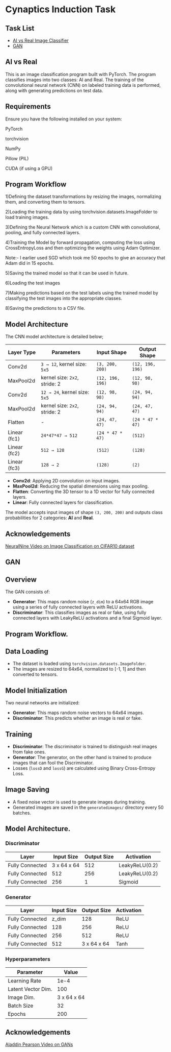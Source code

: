 # Cynaptics Induction Task



## Task List
 - [AI vs Real Image Classifier](#AI-vs-Real)
 - [GAN](#GAN)

## AI vs Real
This is an image classification program built with PyTorch. The program classifies images into two classes: AI and Real. The training of the convolutional neural network (CNN) on labeled training data is performed, along with generating predictions on test data.
## Requirements
Ensure you have the following installed on your system:

PyTorch

torchvision

NumPy

Pillow (PIL)

CUDA (if using a GPU)



## Program Workflow
1)Defining the dataset transformations by resizing the images, normalizing them, and converting them to tensors.

2)Loading the training data by using torchvision.datasets.ImageFolder to load training images.

3)Defining the Neural Network which is a custom CNN with convolutional, pooling, and fully connected layers.

4)Training the Model by forward propagation, computing the loss using CrossEntropyLoss and then optimizing the weights using Adam Optimizer.

Note:- I earlier used SGD which took me 50 epochs to give an accuracy that Adam did in 15 epochs.

5)Saving the trained model so that it can be used in future.

6)Loading the test images

7)Making predictions based on the test labels using the trained model by classifying the test images into the appropriate classes.

8)Saving the predictions to a CSV file.
## Model Architecture

The CNN model architecture is detailed below;

| Layer Type       | Parameters                     | Input Shape         | Output Shape         |
|-------------------|--------------------------------|---------------------|----------------------|
| Conv2d           | `3 → 12`, kernel size: `5x5`  | `(3, 200, 200)`     | `(12, 196, 196)`     |
| MaxPool2d        | kernel size: `2x2`, stride: 2  | `(12, 196, 196)`    | `(12, 98, 98)`       |
| Conv2d           | `12 → 24`, kernel size: `5x5` | `(12, 98, 98)`      | `(24, 94, 94)`       |
| MaxPool2d        | kernel size: `2x2`, stride: 2  | `(24, 94, 94)`      | `(24, 47, 47)`       |
| Flatten          | -                              | `(24, 47, 47)`      | `(24 * 47 * 47)`     |
| Linear (fc1)     | `24*47*47 → 512`              | `(24 * 47 * 47)`    | `(512)`              |
| Linear (fc2)     | `512 → 128`                   | `(512)`             | `(128)`              |
| Linear (fc3)     | `128 → 2`                     | `(128)`             | `(2)`                |

- **Conv2d**: Applying 2D convolution on input images.
- **MaxPool2d**: Reducing the spatial dimensions using max pooling.
- **Flatten**: Converting the 3D tensor to a 1D vector for fully connected layers.
- **Linear**: Fully connected layers for classification.

The model accepts input images of shape `(3, 200, 200)` and outputs class probabilities for 2 categories: **AI** and **Real**.

## Acknowledgements

[NeuralNine Video on Image Classification on CIFAR10 dataset](https://www.youtube.com/watch?v=CtzfbUwrYGI&t=667ss)



## GAN
## Overview
The GAN consists of:
- **Generator**: This maps random noise (`z_dim`) to a 64x64 RGB image using a series of fully connected layers with ReLU activations.
- **Discriminator**: This classifies images as real or fake, using fully connected layers with LeakyReLU activations and a final Sigmoid layer.
## Program Workflow.

## Data Loading

- The dataset is loaded using `torchvision.datasets.ImageFolder`.
- The images are resized to 64x64, normalized to [-1, 1] and then converted to tensors.

## Model Initialization

Two neural networks are initialized:
- **Generator**: This maps random noise vectors to 64x64 images.
- **Discriminator**: This predicts whether an image is real or fake.

## Training

- **Discriminator**: The discriminator is trained to distinguish real images from fake ones.
- **Generator**: The generator, on the other hand is trained to produce images that can fool the Discriminator.
- Losses (`lossD` and `lossG`) are calculated using Binary Cross-Entropy Loss.

## Image Saving

- A fixed noise vector is used to generate images during training.
- Generated images are saved in the `generatedimages/` directory every 50 batches.
## Model Architecture.
### Discriminator

| Layer              | Input Size       | Output Size      | Activation    |
|--------------------|------------------|------------------|---------------|
| Fully Connected    | 3 x 64 x 64      | 512              | LeakyReLU(0.2)|
| Fully Connected    | 512              | 256              | LeakyReLU(0.2)|
| Fully Connected    | 256              | 1                | Sigmoid       |

### Generator

| Layer              | Input Size | Output Size | Activation    |
|--------------------|------------|-------------|---------------|
| Fully Connected    | z_dim      | 128         | ReLU          |
| Fully Connected    | 128        | 256         | ReLU          |
| Fully Connected    | 256        | 512         | ReLU          |
| Fully Connected    | 512        | 3 x 64 x 64 | Tanh          |

### Hyperparameters

| Parameter          | Value        |
|--------------------|--------------|
| Learning Rate      | 1e-4         |
| Latent Vector Dim. | 100          |
| Image Dim.         | 3 x 64 x 64  |
| Batch Size         | 32           |
| Epochs             | 200          |


## Acknowledgements





[Aladdin Pearson Video on GANs](https://www.youtube.com/watch?v=OljTVUVzPpM&list=PLhhyoLH6IjfwIp8bZnzX8QR30TRcHO8Va&index=2)
